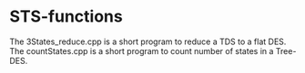 # STS-functions
The 3States_reduce.cpp is a short program to reduce a TDS to a flat DES.
The countStates.cpp is a short program to count number of states in a Tree-DES.
